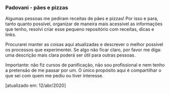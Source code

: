 ### Padovani - pães e pizzas ###

Algumas pessoas me pediram receitas de pães e pizzas! Por isso e para, tanto quanto possível, organizar de maneira mais acessível as informações que tenho, resolvi criar esse pequeno repositório com receitas, dicas e links.

Procurarei manter as coisas aqui atualizadas e descrever o melhor possível os processos que experimentei. Se algo não ficar claro, por favor me diga: uma descrição mais clara poderá ser útil para outras pessoas.

Importante: não fiz cursos de panificação, não sou profissional e nem tenho a pretensão de me passar por um. O único propósito aqui é compartilhar o que sei com quem me pediu ou tiver interesse.

[atualizado em: 12/abr/2020]
